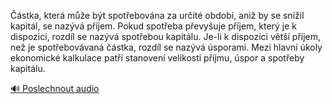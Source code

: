 
Částka, která může být spotřebována za určité období, aniž by se snížil kapitál, se nazývá příjem. Pokud spotřeba převyšuje příjem, který je k dispozici, rozdíl se nazývá spotřebou kapitálu. Je-li k dispozici větší příjem, než je spotřebovávaná částka, rozdíl se nazývá úsporami. Mezi hlavní úkoly ekonomické kalkulace patří stanovení velikosti příjmu, úspor a spotřeby kapitálu.

[🔊 Poslechnout audio](/data/7-paragraphs/audio/chapter_51/para_004-stka-kter-me-bt-spotebovna-za-urit-obdo.mp3)
